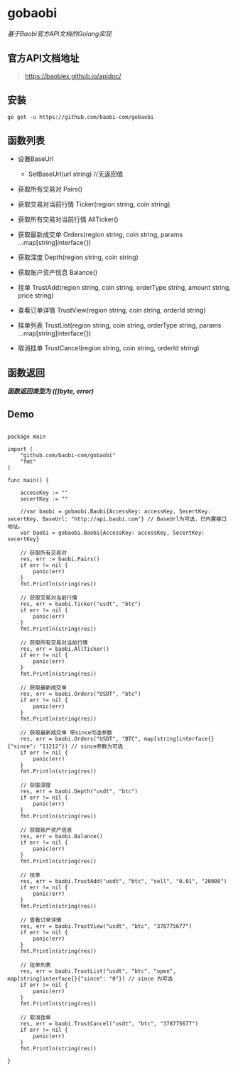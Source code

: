 # gobaobi
*基于Baobi官方API文档的Golang实现*

## 官方API文档地址
> https://baobiex.github.io/apidoc/

## 安装
```shell script
go get -u https://github.com/baobi-com/gobaobi
```


## 函数列表
* 设置BaseUrl
    * SetBaseUrl(url string) //无返回值

* 获取所有交易对 Pairs()
* 获取交易对当前行情 Ticker(region string, coin string)
* 获取所有交易对当前行情 AllTicker()
* 获取最新成交单 Orders(region string, coin string, params ...map[string]interface{})
* 获取深度 Depth(region string, coin string)
* 获取账户资产信息 Balance()
* 挂单 TrustAdd(region string, coin string, orderType string, amount string, price string)
* 查看订单详情 TrustView(region string, coin string, orderId string)
* 挂单列表 TrustList(region string, coin string, orderType string, params ...map[string]interface{})
* 取消挂单 TrustCancel(region string, coin string, orderId string)

## 函数返回
***函数返回类型为 ([]byte, error)***

## Demo
```golang

package main

import (
	"github.com/baobi-com/gobaobi"
	"fmt"
)

func main() {

	accessKey := ""
	secertKey := ""

	//var baobi = gobaobi.Baobi{AccessKey: accessKey, SecertKey: secertKey, BaseUrl: "http://api.baobi.com"} // BaseUrl为可选，已内置接口地址。
	var baobi = gobaobi.Baobi{AccessKey: accessKey, SecertKey: secertKey}

	// 获取所有交易对
	res, err := baobi.Pairs()
	if err != nil {
		panic(err)
	}
	fmt.Println(string(res))

	// 获取交易对当前行情
	res, err = baobi.Ticker("usdt", "btc")
	if err != nil {
		panic(err)
	}
	fmt.Println(string(res))

	// 获取所有交易对当前行情
	res, err = baobi.AllTicker()
	if err != nil {
		panic(err)
	}
	fmt.Println(string(res))

	// 获取最新成交单
	res, err = baobi.Orders("USDT", "btc")
	if err != nil {
		panic(err)
	}
	fmt.Println(string(res))

	// 获取最新成交单 带since可选参数
	res, err = baobi.Orders("USDT", "BTC", map[string]interface{}{"since": "11212"}) // since参数为可选
	if err != nil {
		panic(err)
	}
	fmt.Println(string(res))

	// 获取深度
	res, err = baobi.Depth("usdt", "btc")
	if err != nil {
		panic(err)
	}
	fmt.Println(string(res))

	// 获取账户资产信息
	res, err = baobi.Balance()
	if err != nil {
		panic(err)
	}
	fmt.Println(string(res))

	// 挂单
	res, err = baobi.TrustAdd("usdt", "btc", "sell", "0.01", "20000")
	if err != nil {
		panic(err)
	}
	fmt.Println(string(res))

	// 查看订单详情
	res, err = baobi.TrustView("usdt", "btc", "378775677")
	if err != nil {
		panic(err)
	}
	fmt.Println(string(res))

	// 挂单列表
	res, err = baobi.TrustList("usdt", "btc", "open", map[string]interface{}{"since": "0"}) // since 为可选
	if err != nil {
		panic(err)
	}
	fmt.Println(string(res))

	// 取消挂单
	res, err = baobi.TrustCancel("usdt", "btc", "378775677")
	if err != nil {
		panic(err)
	}
	fmt.Println(string(res))

}

```